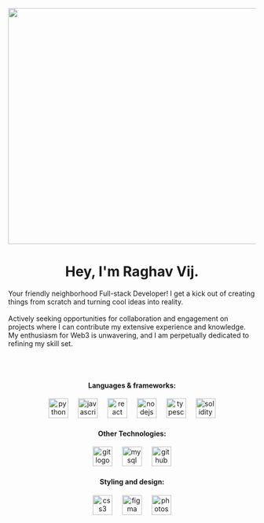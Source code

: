 <img src = "https://images-wixmp-ed30a86b8c4ca887773594c2.wixmp.com/f/061c5ef8-2616-48a4-af21-9f97322673b3/deysvi3-4cc39796-d0db-4a42-997f-758d9198ace4.gif?token=eyJ0eXAiOiJKV1QiLCJhbGciOiJIUzI1NiJ9.eyJzdWIiOiJ1cm46YXBwOjdlMGQxODg5ODIyNjQzNzNhNWYwZDQxNWVhMGQyNmUwIiwiaXNzIjoidXJuOmFwcDo3ZTBkMTg4OTgyMjY0MzczYTVmMGQ0MTVlYTBkMjZlMCIsIm9iaiI6W1t7InBhdGgiOiJcL2ZcLzA2MWM1ZWY4LTI2MTYtNDhhNC1hZjIxLTlmOTczMjI2NzNiM1wvZGV5c3ZpMy00Y2MzOTc5Ni1kMGRiLTRhNDItOTk3Zi03NThkOTE5OGFjZTQuZ2lmIn1dXSwiYXVkIjpbInVybjpzZXJ2aWNlOmZpbGUuZG93bmxvYWQiXX0.IoK3ogNCgZpmubbgMs4uK0jdF_Qqb0yygZ30hvDt0Qg" width=1000 height=480 />
<!--https://cdnb.artstation.com/p/assets/images/images/053/358/841/original/jake-comingheremoreoftenlately.gif?1662021666-->
<!--https://i.pinimg.com/originals/b5/fd/3f/b5fd3fbe984103e08b9482471484394b.gif-->
<!--https://in.cdgdbentre.edu.vn/lofi-wallpaper-gif-zxwishwu/-->
<!--https://www.artstation.com/killer_rabbit_media-->
<!--https://www.artstation.com/frogapples/albums/1043592-->
<!--https://images-wixmp-ed30a86b8c4ca887773594c2.wixmp.com/f/061c5ef8-2616-48a4-af21-9f97322673b3/dfety8v-35ceac0b-83f5-4178-847c-c68e188de9d8.gif?token=eyJ0eXAiOiJKV1QiLCJhbGciOiJIUzI1NiJ9.eyJzdWIiOiJ1cm46YXBwOjdlMGQxODg5ODIyNjQzNzNhNWYwZDQxNWVhMGQyNmUwIiwiaXNzIjoidXJuOmFwcDo3ZTBkMTg4OTgyMjY0MzczYTVmMGQ0MTVlYTBkMjZlMCIsIm9iaiI6W1t7InBhdGgiOiJcL2ZcLzA2MWM1ZWY4LTI2MTYtNDhhNC1hZjIxLTlmOTczMjI2NzNiM1wvZGZldHk4di0zNWNlYWMwYi04M2Y1LTQxNzgtODQ3Yy1jNjhlMTg4ZGU5ZDguZ2lmIn1dXSwiYXVkIjpbInVybjpzZXJ2aWNlOmZpbGUuZG93bmxvYWQiXX0.MRKkhnA_X89NfXQJhVKZHZ39__ShHO-ekADlv11oDPw-->
<!--https://images-wixmp-ed30a86b8c4ca887773594c2.wixmp.com/f/061c5ef8-2616-48a4-af21-9f97322673b3/deysvi3-4cc39796-d0db-4a42-997f-758d9198ace4.gif?token=eyJ0eXAiOiJKV1QiLCJhbGciOiJIUzI1NiJ9.eyJzdWIiOiJ1cm46YXBwOjdlMGQxODg5ODIyNjQzNzNhNWYwZDQxNWVhMGQyNmUwIiwiaXNzIjoidXJuOmFwcDo3ZTBkMTg4OTgyMjY0MzczYTVmMGQ0MTVlYTBkMjZlMCIsIm9iaiI6W1t7InBhdGgiOiJcL2ZcLzA2MWM1ZWY4LTI2MTYtNDhhNC1hZjIxLTlmOTczMjI2NzNiM1wvZGV5c3ZpMy00Y2MzOTc5Ni1kMGRiLTRhNDItOTk3Zi03NThkOTE5OGFjZTQuZ2lmIn1dXSwiYXVkIjpbInVybjpzZXJ2aWNlOmZpbGUuZG93bmxvYWQiXX0.IoK3ogNCgZpmubbgMs4uK0jdF_Qqb0yygZ30hvDt0Qg-->
<div align="center">
<h1>Hey, I'm Raghav Vij.</h1> 
</div>

Your friendly neighborhood Full-stack Developer! I get a kick out of creating things from scratch and turning cool ideas into reality. 
<br></br>
Actively seeking opportunities for collaboration and engagement on projects where I can contribute my extensive experience and knowledge.
My enthusiasm for Web3 is unwavering, and I am perpetually dedicated to refining my skill set.

<br></br>

<div align="center">
<h4>Languages & frameworks:</h4>
<img src="https://www.svgrepo.com/show/452091/python.svg" height="40" alt="python logo"  />
<img width="12" />
<img src="https://cdn.jsdelivr.net/gh/devicons/devicon/icons/javascript/javascript-original.svg" height="40" alt="javascript logo"  />
<img width="12" />
<img src="https://cdn.jsdelivr.net/gh/devicons/devicon/icons/react/react-original.svg" height="40" alt="react logo"  />
<img width="12" />
<img src="https://www.svgrepo.com/show/452075/node-js.svg" height="40" alt="nodejs logo"  />
<img width="12" />
<img src="https://cdn.jsdelivr.net/gh/devicons/devicon/icons/typescript/typescript-original.svg" height="40" alt="typescript logo"  />
<img width="12" />
<img src="https://www.svgrepo.com/show/374088/solidity.svg" height="40" alt="solidity logo"  />

</div>

<div align="center">
<h4>Other Technologies:</h4>
<img src="https://cdn.jsdelivr.net/gh/devicons/devicon/icons/git/git-original.svg" height="40" alt="git logo"  />
<img width="12" />
<img src="https://www.svgrepo.com/show/354099/mysql.svg" height="40" alt="mysql logo"  />
<img width="12" />
<img src="https://skillicons.dev/icons?i=github" height="40" alt="github logo"  />

</div>

<div align="center">
<h4>Styling and design:</h4>
<img src="https://cdn.jsdelivr.net/gh/devicons/devicon/icons/css3/css3-original.svg" height="40" alt="css3 logo"  />
<img width="12" />
<img src="https://cdn.jsdelivr.net/gh/devicons/devicon/icons/figma/figma-original.svg" height="40" alt="figma logo"  />
<img width="12" />
<img src="https://upload.wikimedia.org/wikipedia/commons/a/af/Adobe_Photoshop_CC_icon.svg" height="40" alt="photoshop logo"  />



</div>

</div>
